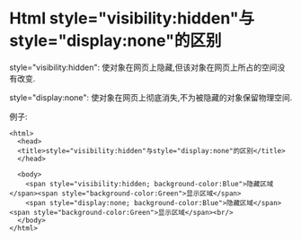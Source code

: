 # Html style="visibility:hidden"与style="display:none"的区别 #

style="visibility:hidden": 使对象在网页上隐藏,但该对象在网页上所占的空间没有改变.

style="display:none": 使对象在网页上彻底消失,不为被隐藏的对象保留物理空间.

例子:

```
<html>
  <head>
  <title>style="visibility:hidden"与style="display:none"的区别</title>
  </head>
 
  <body>
    <span style="visibility:hidden; background-color:Blue">隐藏区域</span><span style="background-color:Green">显示区域</span>
    <span style="display:none; background-color:Blue">隐藏区域</span><span style="background-color:Green">显示区域</span><br/>
  </body>
</html>
```
